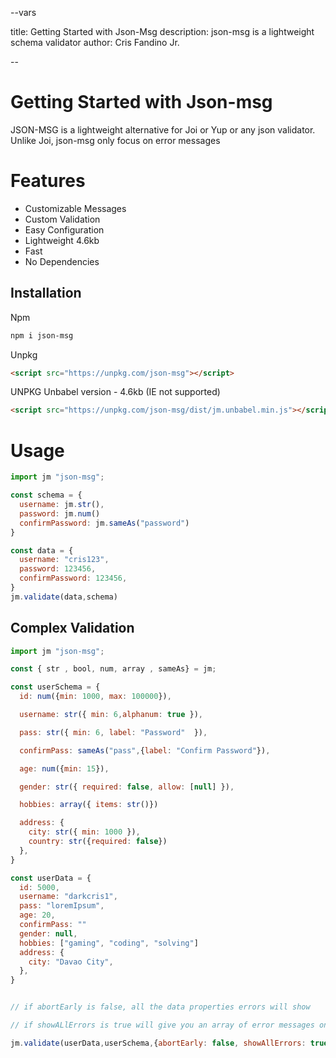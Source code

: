 --vars

title: Getting Started with Json-Msg
description: json-msg is a lightweight schema validator
author: Cris Fandino Jr.

--

# Getting Started with Json-msg

JSON-MSG is a lightweight alternative for Joi or Yup or any json validator.
Unlike Joi, json-msg only focus on error messages

# Features

- Customizable Messages
- Custom Validation
- Easy Configuration
- Lightweight 4.6kb
- Fast
- No Dependencies

## Installation

Npm

```bash
npm i json-msg
```

Unpkg

```html
<script src="https://unpkg.com/json-msg"></script>
```

UNPKG Unbabel version - 4.6kb (IE not supported)

```html
<script src="https://unpkg.com/json-msg/dist/jm.unbabel.min.js"></script>
```

# Usage

```javascript
import jm "json-msg";

const schema = {
  username: jm.str(),
  password: jm.num()
  confirmPassword: jm.sameAs("password")
}

const data = {
  username: "cris123",
  password: 123456,
  confirmPassword: 123456,
}
jm.validate(data,schema)
```

## Complex Validation

```javascript
import jm "json-msg";

const { str , bool, num, array , sameAs} = jm;

const userSchema = {
  id: num({min: 1000, max: 100000}),

  username: str({ min: 6,alphanum: true }),

  pass: str({ min: 6, label: "Password"  }),

  confirmPass: sameAs("pass",{label: "Confirm Password"}),

  age: num({min: 15}),

  gender: str({ required: false, allow: [null] }),

  hobbies: array({ items: str()})

  address: {
    city: str({ min: 1000 }),
    country: str({required: false})
  },
}

const userData = {
  id: 5000,
  username: "darkcris1",
  pass: "loremIpsum",
  age: 20,
  confirmPass: ""
  gender: null,
  hobbies: ["gaming", "coding", "solving"]
  address: {
    city: "Davao City",
  },
}


// if abortEarly is false, all the data properties errors will show

// if showALlErrors is true will give you an array of error messages on that specific errors

jm.validate(userData,userSchema,{abortEarly: false, showAllErrors: true})
```
